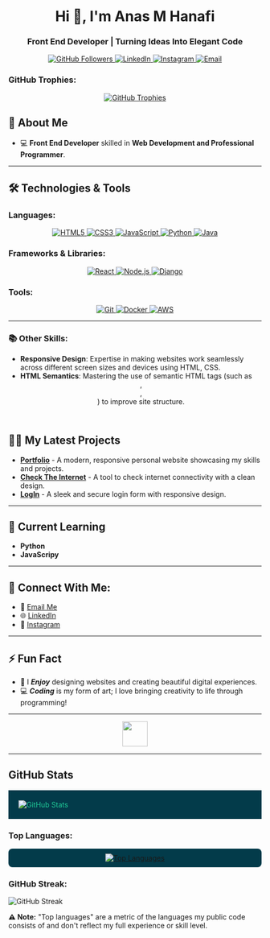 <h1 align="center">Hi 👋, I'm Anas M Hanafi</h1>
<h3 align="center">Front End Developer | Turning Ideas Into Elegant Code</h3>

<p align="center">
  <a href="https://github.com/Anas-M-Hanafi" target="_blank">
    <img src="https://img.shields.io/github/followers/Anas-M-Hanafi?label=Follow&style=social" alt="GitHub Followers"/>
  </a>
  <a href="https://www.linkedin.com/in/Anas-M-Hanafi" target="_blank">
    <img src="https://img.shields.io/badge/LinkedIn-%230077B5.svg?style=for-the-badge&logo=linkedin&logoColor=white" alt="LinkedIn"/>
  </a>
  <a href="https://www.instagram.com/anas.m.hanafi" target="_blank">
    <img src="https://img.shields.io/badge/Instagram-%23E4405F.svg?style=for-the-badge&logo=instagram&logoColor=white" alt="Instagram"/>
  </a>
  <a href="mailto:anas.m.hanafi@example.com">
    <img src="https://img.shields.io/badge/Email-%23D14836.svg?style=for-the-badge&logo=gmail&logoColor=white" alt="Email"/>
  </a>
</p>


### GitHub Trophies:
<p align="center">
  <a href="https://github.com/ryo-ma/github-profile-trophy">
    <img src="https://github-profile-trophy.vercel.app/?username=Anas-M-Hanafi&theme=radical&row=1&column=5" alt="GitHub Trophies"/>
  </a>
</p>

## 🚀 About Me
- 💻 **Front End Developer** skilled in **Web Development and Professional Programmer**.
---

## 🛠️ Technologies & Tools
### Languages:
<p align="center">
  <a href="https://developer.mozilla.org/en-US/docs/Web/HTML" target="_blank">
    <img src="https://img.shields.io/badge/HTML5-%23E34F26.svg?style=for-the-badge&logo=html5&logoColor=white" alt="HTML5"/>
  </a>
  <a href="https://developer.mozilla.org/en-US/docs/Web/CSS" target="_blank">
    <img src="https://img.shields.io/badge/CSS3-%23157122.svg?style=for-the-badge&logo=css3&logoColor=white" alt="CSS3"/>
  </a>
  <a href="https://developer.mozilla.org/en-US/docs/Web/JavaScript" target="_blank">
    <img src="https://img.shields.io/badge/JavaScript-%23F7DF1E.svg?style=for-the-badge&logo=javascript&logoColor=black" alt="JavaScript"/>
  </a>
  <a href="https://www.python.org/" target="_blank">
    <img src="https://img.shields.io/badge/Python-3670A0?style=for-the-badge&logo=python&logoColor=ffdd54" alt="Python"/>
  </a>
  <a href="https://www.java.com/" target="_blank">
    <img src="https://img.shields.io/badge/Java-%23ED8B00.svg?style=for-the-badge&logo=java&logoColor=white" alt="Java"/>
  </a>
</p>

### Frameworks & Libraries:
<p align="center">
  <a href="https://reactjs.org/" target="_blank">
    <img src="https://img.shields.io/badge/React-%2361DAFB.svg?style=for-the-badge&logo=react&logoColor=black" alt="React"/>
  </a>
  <a href="https://nodejs.org/" target="_blank">
    <img src="https://img.shields.io/badge/Node.js-339933?style=for-the-badge&logo=node.js&logoColor=white" alt="Node.js"/>
  </a>
  <a href="https://www.djangoproject.com/" target="_blank">
    <img src="https://img.shields.io/badge/Django-%23092E20.svg?style=for-the-badge&logo=django&logoColor=white" alt="Django"/>
  </a>
</p>

### Tools:
<p align="center">
  <a href="https://git-scm.com/" target="_blank">
    <img src="https://img.shields.io/badge/Git-%23F05032.svg?style=for-the-badge&logo=git&logoColor=white" alt="Git"/>
  </a>
  <a href="https://www.docker.com/" target="_blank">
    <img src="https://img.shields.io/badge/Docker-%232496ED.svg?style=for-the-badge&logo=docker&logoColor=white" alt="Docker"/>
  </a>
  <a href="https://aws.amazon.com/" target="_blank">
    <img src="https://img.shields.io/badge/AWS-%23232F3E.svg?style=for-the-badge&logo=amazonaws&logoColor=white" alt="AWS"/>
  </a>
</p>

---

### 📚 Other Skills:
- **Responsive Design**: Expertise in making websites work seamlessly across different screen sizes and devices using HTML, CSS.
- **HTML Semantics**: Mastering the use of semantic HTML tags (such as <header>, <footer>, <article>) to improve site structure.
  
## 🧑‍💻 My Latest Projects


- **[Portfolio](https://anas-m-hanafi.github.io/Portfolio/)** - A modern, responsive personal website showcasing my skills and projects.
- **[Check The Internet](https://anas-m-hanafi.github.io/check-the-Internet/)** - A tool to check internet connectivity with a clean design.
- **[LogIn](https://anas-m-hanafi.github.io/Registration-page/)** - A sleek and secure login form with responsive design.

---

## 🌱 Current Learning

- **Python**
- **JavaScripy**
---

## 💬 Connect With Me:
- 📧 [Email Me](mailto:anas.m.hanafi@example.com)
- 🌐 [LinkedIn](https://www.linkedin.com/in/Anas-M-Hanafi)
- 📱 [Instagram](https://www.instagram.com/anas.m.hanafi)

---

## ⚡ Fun Fact
- 🎨 I ***Enjoy*** designing websites and creating beautiful digital experiences.
- 💻 ***Coding*** is my form of art; I love bringing creativity to life through programming!


---

<p align="center">
  <img src="https://media.giphy.com/media/l0HlE8Z5fEjX9BgaY/giphy.gif" width="50"/>
</p>

---

## GitHub Stats

<div style="background-color: #033b4a; color: #20c997; padding: 20px;">
  <img src="https://github-readme-stats.vercel.app/api?username=Anas-M-Hanafi&show_icons=true&theme=dark" alt="GitHub Stats" />
</div>

### Top Languages:
<p align="center" style="background-color: #033b4a; color: #20c997; padding: 10px; border-radius: 8px;">
  <a href="https://github.com/anuraghazra/github-readme-stats">
    <img src="https://github-readme-stats.vercel.app/api/top-langs/?username=Anas-M-Hanafi&layout=compact&theme=radical" alt="Top Languages"/>
  </a>
</p>


### GitHub Streak:
![GitHub Streak](https://github-readme-streak-stats.herokuapp.com/?user=Anas-M-Hanafi&theme=radical&hide_border=true)


**⚠️ Note:** "Top languages" are a metric of the languages my public code consists of and don't reflect my full experience or skill level.
